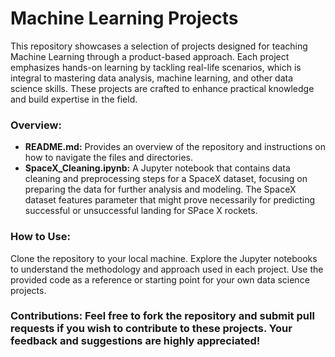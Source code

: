 # **Machine Learning Projects**
This repository showcases a selection of projects designed for teaching Machine Learning through a product-based approach. Each project emphasizes hands-on learning by tackling real-life scenarios, which is integral to mastering data analysis, machine learning, and other data science skills. These projects are crafted to enhance practical knowledge and build expertise in the field.


### **Overview:**

- **README.md:**   Provides an overview of the repository and instructions on how to navigate the files and directories.
- **SpaceX_Cleaning.ipynb:** A Jupyter notebook that contains data cleaning and preprocessing steps for a SpaceX dataset, focusing on preparing the data for further analysis and modeling. The SpaceX dataset features parameter that might prove necessarily for predicting successful or unsuccessful landing for SPace X  rockets.

### **How to Use:**
Clone the repository to your local machine.
Explore the Jupyter notebooks to understand the methodology and approach used in each project.
Use the provided code as a reference or starting point for your own data science projects.

### **Contributions:** Feel free to fork the repository and submit pull requests if you wish to contribute to these projects. Your feedback and suggestions are highly appreciated!

